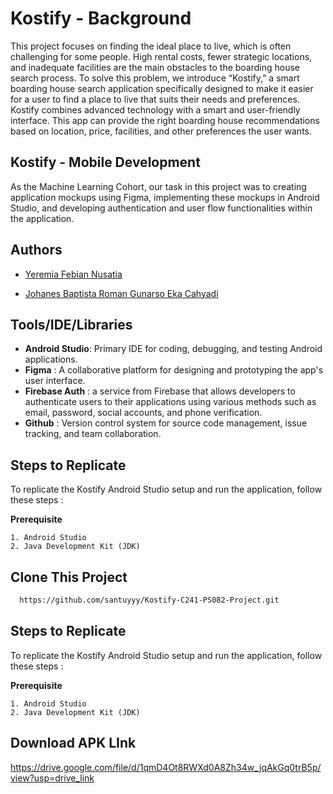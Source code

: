 # Kostify - Background 

This project focuses on finding the ideal place to live, which is often challenging for some people. High rental costs, fewer strategic locations, and inadequate facilities are the main obstacles to the boarding house search process. To solve this problem, we introduce “Kostify,” a smart boarding house search application specifically designed to make it easier for a user to find a place to live that suits their needs and preferences. Kostify combines advanced technology with a smart and user-friendly interface. This app can provide the right boarding house recommendations based on location, price, facilities, and other preferences the user wants.



## Kostify - Mobile Development

As the Machine Learning Cohort, our task in this project was to creating application mockups using Figma, implementing these mockups in Android Studio, and developing authentication and user flow functionalities within the application.






## Authors

- [Yeremia Febian Nusatia](https://www.github.com/Jayzee72)

- [Johanes Baptista Roman Gunarso Eka Cahyadi](https://www.github.com/Johns26)

## Tools/IDE/Libraries

- **Android Studio**: Primary IDE for coding, debugging, and testing Android applications.
- **Figma** : A collaborative platform for designing and prototyping the app's user interface.
- **Firebase Auth** : a service from Firebase that allows developers to authenticate users to their applications using various methods such as email, password, social accounts, and phone verification.
- **Github** : Version control system for source code management, issue tracking, and team collaboration.



## Steps to Replicate

 To replicate the Kostify Android Studio setup and run the application, follow these steps :

**Prerequisite**

    1. Android Studio
    2. Java Development Kit (JDK)
## Clone This Project

```bash
  https://github.com/santuyyy/Kostify-C241-PS082-Project.git
```


## Steps to Replicate

 To replicate the Kostify Android Studio setup and run the application, follow these steps :

**Prerequisite**

    1. Android Studio
    2. Java Development Kit (JDK)
## Download APK LInk

https://drive.google.com/file/d/1qmD4Ot8RWXd0A8Zh34w_jqAkGq0trB5p/view?usp=drive_link

